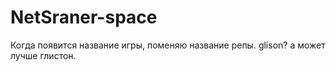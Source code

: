# NetSraner-space

Когда появится название игры, поменяю название репы.
glison? а может лучше глистон.
